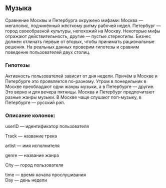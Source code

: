 ## Музыка
Сравнение Москвы и Петербурга окружено мифами:
Москва — мегаполис, подчинённый жёсткому ритму рабочей недел.
Петербург — город своеобразной культуры, непохожий на Москву.
Некоторые мифы отражают действительность, другие — пустые стереотипы. Бизнес должен отличать первые от вторых, чтобы принимать рациональные решения. На реальных данных проверим гипотезы и сравним поведение пользователей двух столиц.
### Гипотезы
Активность пользователей зависит от дня недели. Причём в Москве и Петербурге это проявляется по-разному.
Утром в понедельник в Москве преобладают одни жанры музыки, а в Петербурге — другие. Это верно и для вечера пятницы.
Москва и Петербург предпочитают разные жанры музыки. В Москве чаще слушают поп-музыку, в Петербурге — русский рэп.
### Описание колонок:
userID — идентификатор пользователя

Track — название трека

artist — имя исполнителя

genre — название жанра

City — город пользователя

time — время начала прослушивания  
Day — день недели

